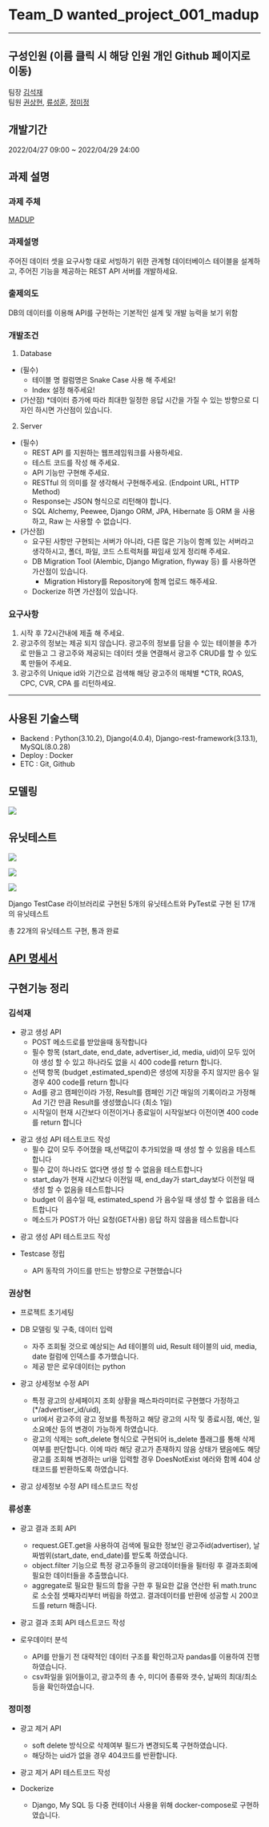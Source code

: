 # Team_D wanted_project_001_madup

***

## 구성인원 (이름 클릭 시 해당 인원 개인 Github 페이지로 이동)
팀장 [김석재](https://github.com/Cloudblack) <br>
팀원 [권상현](https://github.com/gshduet), [류성훈](https://github.com/rsh1994), [정미정](https://github.com/nxxxtyetdecided)

## 개발기간
2022/04/27 09:00 ~ 2022/04/29 24:00

## 과제 설명
### 과제 주체
[MADUP](https://madup.com/)

### 과제설명
주어진 데이터 셋을 요구사항 대로 서빙하기 위한 관계형 데이터베이스 테이블을 설계하고, 주어진 기능을 제공하는 REST API 서버를 개발하세요.

### 출제의도
DB의 데이터를 이용해 API를 구현하는 기본적인 설계 및 개발 능력을 보기 위함

### 개발조건
1. Database
  * (필수)
    * 테이블 명 컬럼명은 Snake Case 사용 해 주세요!
    * Index 설정 해주세요!
  * (가산점)
    *데이터 증가에 따라 최대한 일정한 응답 시간을 가질 수 있는 방향으로 디자인 하시면 가산점이 있습니다.
2. Server
  * (필수)
    * REST API 를 지원하는 웹프레임워크를 사용하세요.
    * 테스트 코드를 작성 해 주세요.
    * API 기능만 구현해 주세요.
    * RESTful 의 의미를 잘 생각해서 구현해주세요. (Endpoint URL, HTTP Method)
    * Response는 JSON 형식으로 리턴해야 합니다.
    * SQL Alchemy, Peewee, Django ORM, JPA, Hibernate 등 ORM 을 사용하고, Raw 는 사용할 수 없습니다.
  * (가산점)
    * 요구된 사항만 구현되는 서버가 아니라, 다른 많은 기능이 함께 있는 서버라고 생각하시고, 폴더, 파일, 코드 스트럭처를 짜임새 있게 정리해 주세요.
    * DB Migration Tool (Alembic, Django Migration, flyway 등) 를 사용하면 가산점이 있습니다.
      * Migration History를 Repository에 함께 업로드 해주세요.
    * Dockerize 하면 가산점이 있습니다.

### 요구사항
1. 시작 후 72시간내에 제출 해 주세요.
2. 광고주의 정보는 제공 되지 않습니다. 광고주의 정보를 담을 수 있는 테이블을 추가로 만들고 그 광고주와 제공되는 데이터 셋을 연결해서 광고주 CRUD를 할 수 있도록 만들어 주세요.
3. 광고주의 Unique id와 기간으로 검색해 해당 광고주의 매체별 *CTR, ROAS, CPC, CVR, CPA 를 리턴하세요.

***

## 사용된 기술스택
* Backend : Python(3.10.2), Django(4.0.4), Django-rest-framework(3.13.1), MySQL(8.0.28)
* Deploy : Docker
* ETC : Git, Github

## 모델링
![](https://mature-citron-a04.notion.site/image/https%3A%2F%2Fs3-us-west-2.amazonaws.com%2Fsecure.notion-static.com%2F3fb98deb-f9df-4fce-a094-a3a2819786f4%2FUntitled.png?table=block&id=340130fa-5309-447e-92ee-b20618903022&spaceId=feb49915-4e9a-4bf7-a86d-f8b150afa4ae&width=2000&userId=&cache=v2)

## 유닛테스트

![](https://velog.velcdn.com/images/gshduet/post/601b9f45-c49b-473a-b83b-6b53cbb76e9b/image.png)

![](https://velog.velcdn.com/images/gshduet/post/220c7257-8de0-4cbf-8327-43c20969340c/image.png)

![](https://velog.velcdn.com/images/gshduet/post/62d75525-e41f-48c7-a283-3ca12413fd4e/image.png)

Django TestCase 라이브러리로 구현된 5개의 유닛테스트와 PyTest로 구현 된 17개의 유닛테스트 

총 22개의 유닛테스트 구현, 통과 완료

## [API 명세서](https://documenter.getpostman.com/view/18212355/UyrGADmN)

## 구현기능 정리
### 김석재
* 광고 생성 API
    - POST 메소드로를 받았을때 동작합니다
    - 필수 항목 (start_date, end_date, advertiser_id, media, uid)이 모두 있어야 생성 할 수 있고 하나라도 없을 시 400 code를 return 합니다.
    - 선택 항목 (budget ,estimated_spend)은 생성에 지장을 주지 않지만 음수 일경우 400 code를 return 합니다
    - Ad를 광고 캠페인이라 가정, Result를 캠페인 기간 매일의 기록이라고 가정해 Ad 기간 만큼 Result를 생성했습니다 (최소 1일)
    - 시작일이 현재 시간보다 이전이거나 종료일이 시작일보다 이전이면 400 code를 return 합니다
- 광고 생성 API 테스트코드 작성
    - 필수 값이 모두 주어졌을 때,선택값이 추가되었을 때 생성 할 수 있음을 테스트합니다
    - 필수 값이 하나라도 없다면 생성 할 수 없음을 테스트합니다
    - start_day가 현재 시간보다 이전일 때, end_day가 start_day보다 이전일 때 생성 할 수 없음을 테스트합니다
    - budget 이 음수일 때, estimated_spend 가 음수일 때 생성 할 수 없음을 테스트합니다
    - 메소드가 POST가 아닌 요청(GET사용) 응답 하지 않음을 테스트합니다

* 광고 생성 API 테스트코드 작성

* Testcase 정립
    - API 동작의 가이드를 만드는 방향으로 구현했습니다

### 권상현
* 프로젝트 초기세팅

* DB 모델링 및 구축, 데이터 입력
    * 자주 조회될 것으로 예상되는 Ad 테이블의 uid, Result 테이블의 uid, media, date 컬럼에 인덱스를 추가했습니다.
    * 제공 받은 로우데이터는 python 

* 광고 상세정보 수정 API
    * 특정 광고의 상세페이지 조회 상황을 패스파라미터로 구현했다 가정하고(*/advertiser_id/uid), 
    * url에서 광고주의 광고 정보를 특정하고 해당 광고의 시작 및 종료시점, 예산, 일 소요예산 등의 변경이 가능하게 하였습니다.
    * 광고의 삭제는 soft_delete 형식으로 구현되어 is_delete 플래그를 통해 삭제 여부를 판단합니다. 이에 따라 해당 광고가 존재하지 않음 상태가 됐음에도 해당 광고를 조회해 변경하는 url을 입력할 경우 DoesNotExist 에러와 함께 404 상태코드를 반환하도록 하였습니다.

* 광고 상세정보 수정 API 테스트코드 작성

### 류성훈
* 광고 결과 조회 API
    * request.GET.get을 사용하여 검색에 필요한 정보인 광고주id(advertiser), 날짜범위(start_date, end_date)를 받도록 하였습니다.
    * object.filter 기능으로 특정 광고주들의 광고데이터들을 필터링 후 결과조회에 필요한 데이터들을 추출했습니다.
    * aggregate로 필요한 필드의 합을 구한 후 필요한 값을 연산한 뒤 math.trunc로 소숫점 셋째자리부터 버림을 하였고. 결과데이터를 반환에 성공할 시 200코드를 return 해줍니다.

* 광고 결과 조회 API 테스트코드 작성

* 로우데이터 분석
    * API를 만들기 전 대략적인 데이터 구조를 확인하고자 pandas를 이용하여 진행하였습니다.
    * csv파일을 읽어들이고, 광고주의 총 수, 미디어 종류와 갯수, 날짜의 최대/최소 등을 확인하였습니다.

### 정미정
* 광고 제거 API
    * soft delete 방식으로 삭제여부 필드가 변경되도록 구현하였습니다.
    * 해당하는 uid가 없을 경우 404코드를 반환합니다.

* 광고 제거 API 테스트코드 작성

* Dockerize
    * Django, My SQL 등 다중 컨테이너 사용을 위해 docker-compose로 구현하였습니다.